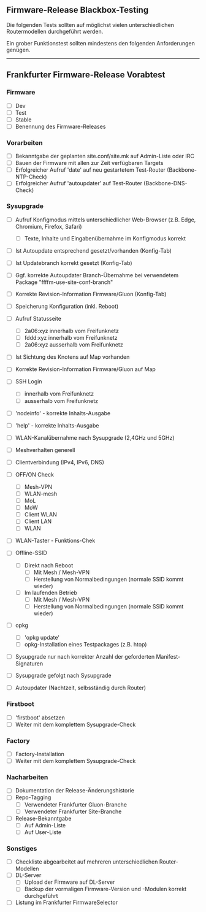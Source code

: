 ## Firmware-Release Blackbox-Testing

Die folgenden Tests sollten auf möglichst vielen unterschiedlichen Routermodellen durchgeführt werden.

Ein grober Funktionstest sollten mindestens den folgenden Anforderungen genügen.

---

## Frankfurter Firmware-Release Vorabtest

### Firmware
- [ ] Dev
- [ ] Test
- [ ] Stable
- [ ] Benennung des Firmware-Releases

### Vorarbeiten
- [ ] Bekanntgabe der geplanten site.conf/site.mk auf Admin-Liste oder IRC
- [ ] Bauen der Firmware mit allen zur Zeit verfügbaren Targets
- [ ] Erfolgreicher Aufruf 'date' auf neu gestartetem Test-Router (Backbone-NTP-Check)
- [ ] Erfolgreicher Aufruf 'autoupdater' auf Test-Router (Backbone-DNS-Check)  

### Sysupgrade 
- [ ] Aufruf Konfigmodus mittels unterschiedlicher Web-Browser (z.B. Edge, Chromium, Firefox, Safari)
  - [ ] Texte, Inhalte und Eingabenübernahme im Konfigmodus korrekt
- [ ] Ist Autoupdate entsprechend gesetzt/vorhanden (Konfig-Tab)
- [ ] Ist Updatebranch korrekt gesetzt (Konfig-Tab)
- [ ] Ggf. korrekte Autoupdater Branch-Übernahme bei verwendetem Package "ffffm-use-site-conf-branch"
- [ ] Korrekte Revision-Information Firmware/Gluon (Konfig-Tab)
- [ ] Speicherung Konfiguration (inkl. Reboot)
- [ ] Aufruf Statusseite
  - [ ] 2a06:xyz innerhalb vom Freifunknetz
  - [ ] fddd:xyz innerhalb vom Freifunknetz
  - [ ] 2a06:xyz ausserhalb vom Freifunknetz
- [ ] Ist Sichtung des Knotens auf Map vorhanden
- [ ] Korrekte Revision-Information Firmware/Gluon auf Map
- [ ] SSH Login
  - [ ] innerhalb vom Freifunknetz
  - [ ] ausserhalb vom Freifunknetz
- [ ] 'nodeinfo' - korrekte Inhalts-Ausgabe
- [ ] 'help' - korrekte Inhalts-Ausgabe
- [ ] WLAN-Kanalübernahme nach Sysupgrade (2,4GHz und 5GHz)
- [ ] Meshverhalten generell
- [ ] Clientverbindung (IPv4, IPv6, DNS)
- [ ] OFF/ON Check
  - [ ] Mesh-VPN
  - [ ] WLAN-mesh
  - [ ] MoL
  - [ ] MoW
  - [ ] Client WLAN
  - [ ] Client LAN
  - [ ] WLAN
- [ ] WLAN-Taster - Funktions-Chek
- [ ] Offline-SSID
  - [ ] Direkt nach Reboot
    - [ ] Mit Mesh / Mesh-VPN
    - [ ] Herstellung von Normalbedingungen (normale SSID kommt wieder)
  - [ ] Im laufenden Betrieb
    - [ ] Mit Mesh / Mesh-VPN
    - [ ] Herstellung von Normalbedingungen (normale SSID kommt wieder)
- [ ] opkg
  - [ ] 'opkg update'
  - [ ] opkg-Installation eines Testpackages (z.B. htop)
- [ ] Sysupgrade nur nach korrekter Anzahl der geforderten Manifest-Signaturen 
- [ ] Sysupgrade gefolgt nach Sysupgrade
- [ ] Autoupdater (Nachtzeit, selbsständig durch Router)


### Firstboot
- [ ] 'firstboot' absetzen
- [ ] Weiter mit dem komplettem Sysupgrade-Check

### Factory
- [ ] Factory-Installation
- [ ] Weiter mit dem komplettem Sysupgrade-Check

### Nacharbeiten
- [ ] Dokumentation der Release-Änderungshistorie
- [ ] Repo-Tagging 
  - [ ] Verwendeter Frankfurter Gluon-Branche
  - [ ] Verwendeter Frankfurter Site-Branche
- [ ] Release-Bekanntgabe
  - [ ] Auf Admin-Liste
  - [ ] Auf User-Liste

### Sonstiges
- [ ] Checkliste abgearbeitet auf mehreren unterschiedlichen Router-Modellen
- [ ] DL-Server
  - [ ] Upload der Firmware auf DL-Server
  - [ ] Backup der vormaligen Firmware-Version und -Modulen korrekt durchgeführt
- [ ] Listung im Frankfurter FirmwareSelector  
